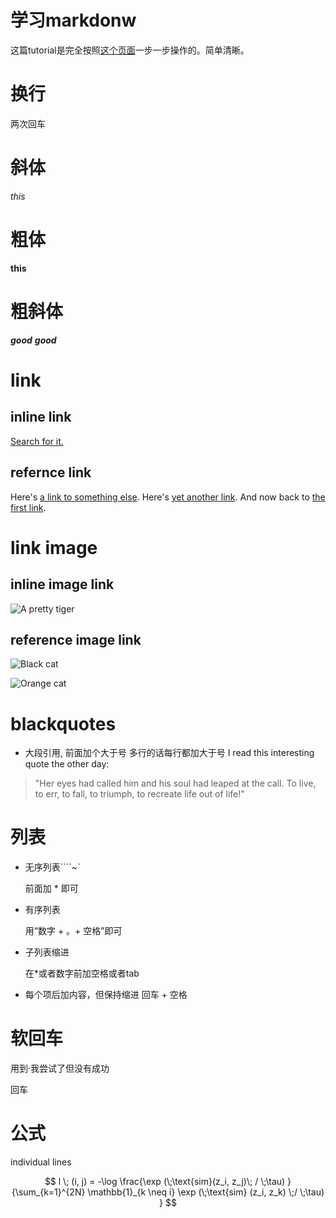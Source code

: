 # 学习markdonw
这篇tutorial是完全按照[这个页面](https://www.markdowntutorial.com/lesson/1/)一步一步操作的。简单清晰。
# 换行
两次回车

# 斜体
_this_

# 粗体
**this**

# 粗斜体
_**good**_
**_good_**

# link
## inline link
[Search for it.](www.google.com)

## refernce link
Here's [a link to something else][another place].
Here's [yet another link][another-link].
And now back to [the first link][another place].

[another place]: www.github.com
[another-link]: www.google.com

# link image


## inline image link
![A pretty tiger](https://upload.wikimedia.org/wikipedia/commons/5/56/Tiger.50.jpg)
## reference image link
![Black cat][Black]

![Orange cat][Orange]

[Black]: https://upload.wikimedia.org/wikipedia/commons/a/a3/81_INF_DIV_SSI.jpg
[Orange]: http://icons.iconarchive.com/icons/google/noto-emoji-animals-nature/256/22221-cat-icon.png

# blackquotes
* 大段引用, 前面加个大于号 多行的话每行都加大于号
I read this interesting quote the other day:

>"Her eyes had called him and his soul had leaped at the call. To live, to err, to fall, to triumph, to recreate life out of life!"

# 列表

* 无序列表````~`

  前面加 * 即可

* 有序列表

  用“数字 + 。+ 空格”即可
  
* 子列表缩进

  在*或者数字前加空格或者tab

* 每个项后加内容，但保持缩进
  回车 + 空格
  
# 软回车

用到·我尝试了但没有成功

回车

# 公式

individual lines

$$
l \; (i, j) = -\log \frac{\exp (\;\text{sim}(z_i, z_j)\; / \;\tau) }{\sum_{k=1}^{2N} \mathbb{1}_{k \neq i} \exp (\;\text{sim} (z_i, z_k) \;/ \;\tau) }
$$
